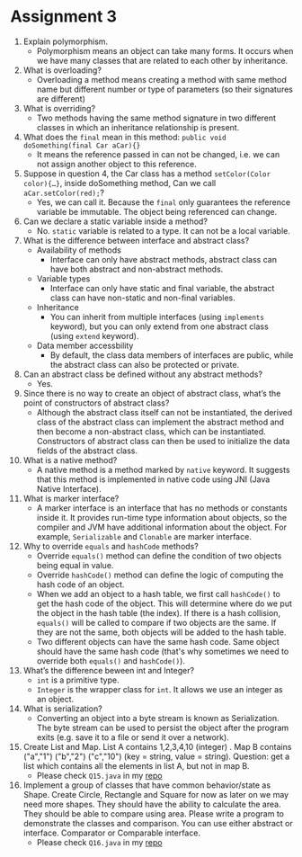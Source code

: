 # Assignment 3
1. Explain polymorphism.
    - Polymorphism means an object can take many forms. It occurs when we have many classes that are related to each other by inheritance.
2. What is overloading?
    - Overloading a method means creating a method with same method name but different number or type of parameters (so their signatures are different)
3. What is overriding?
    - Two methods having the same method signature in two different classes in which an inheritance relationship is present.
4. What does the `final` mean in this method:  `public void doSomething(final Car aCar){}`
    - It means the reference passed in can not be changed, i.e. we can not assign another object to this reference.
5. Suppose in question 4, the Car class has a method `setColor(Color color){…}`, inside doSomething method, Can we call `aCar.setColor(red);`?
    - Yes, we can call it. Because the `final` only guarantees the reference variable be immutable. The object being referenced can change.
6. Can we declare a static variable inside a method?
    - No. `static` variable is related to a type. It can not be a local variable.
7. What is the difference between interface and abstract class?
    - Availability of methods 
      - Interface can only have abstract methods, abstract class can have both abstract and non-abstract methods.
    - Variable types
      - Interface can only have static and final variable, the abstract class can have non-static and non-final variables.
    - Inheritance
      - You can inherit from multiple interfaces (using `implements` keyword), but you can only extend from one abstract class (using `extend` keyword).
    - Data member accessbility
      - By default, the class data members of interfaces are public, while the abstract class can also be protected or private.
8. Can an abstract class be defined without any abstract methods?
    - Yes.
9.  Since there is no way to create an object of abstract class, what’s the point of constructors of abstract class?
    - Although the abstract class itself can not be instantiated, the derived class of the abstract class can implement the abstract method and then become a non-abstract class, which can be instantiated. Constructors of abstract class can then be used to initialize the data fields of the abstract class.
10. What is a native method?
    - A native method is a method marked by `native` keyword. It suggests that this method is implemented in native code using JNI (Java Native Interface).
11. What is marker interface?
    - A marker interface is an interface that has no methods or constants inside it. It provides run-time type information about objects, so the compiler and JVM have additional information about the object. For example, `Serializable` and `Clonable` are marker interface.
12. Why to override `equals` and `hashCode` methods?
    - Override `equals()` method can define the condition of two objects being equal in value.
    - Override `hashCode()` method can define the logic of computing the hash code of an object.
    - When we add an object to a hash table, we first call `hashCode()` to get the hash code of the object. This will determine where do we put the object in the hash table (the index). If there is a hash collision, `equals()` will be called to compare if two objects are the same. If they are not the same, both objects will be added to the hash table.
    - Two different objects can have the same hash code. Same object should have the same hash code (that's why sometimes we need to override both `equals()` and `hashCode()`).
13. What’s the difference beween int and Integer?
    - `int` is a primitive type.
    - `Integer` is the wrapper class for `int`. It allows we use an integer as an object.
14. What is serialization?
    - Converting an object into a byte stream is known as Serialization. The byte stream can be used to persist the object after the program exits (e.g. save it to a file or send it over a network).
15. Create List and Map. List A contains 1,2,3,4,10 (integer) . Map B contains ("a","1") ("b","2") ("c","10")   (key = string, value = string). Question: get a list which contains all the elements in list A, but not in map B.
    - Please check `Q15.java` in my [repo](https://github.com/Miao4382/JavaLearning/tree/master/src/main/java/lms/corejava/assignment3)
16. Implement a group of classes that have common behavior/state as Shape. Create Circle, Rectangle and Square for now as later on we may need more shapes. They should have the ability to calculate the area. They should be able to compare using area. Please write a program to demonstrate the classes and comparison.  You can use either abstract or interface. Comparator or Comparable interface.
    - Please check `Q16.java` in my [repo](https://github.com/Miao4382/JavaLearning/tree/master/src/main/java/lms/corejava/assignment3)
